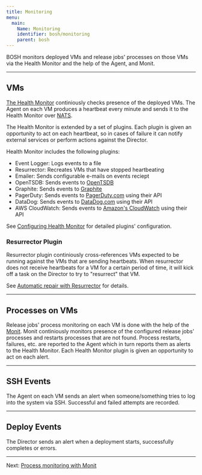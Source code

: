 ```yaml
---
title: Monitoring
menu:
  main:
    Name: Monitoring
    identifier: bosh/monitoring
    parent: bosh
---
```


BOSH monitors deployed VMs and release jobs' processes on those VMs via the Health Monitor and the help of the Agent, and Monit.

---
## <a id="vm"></a> VMs

[The Health Monitor](bosh-components.html#health-monitor) continiously checks presence of the deployed VMs. The Agent on each VM produces a heartbeat every minute and sends it to the Health Monitor over [NATS](bosh-components.html#nats).

The Health Monitor is extended by a set of plugins. Each plugin is given an opportunity to act on each heartbeat, so in cases of failure it can notify external services or perform actions against the Director.

Health Monitor includes the following plugins:

- Event Logger: Logs events to a file
- Resurrector: Recreates VMs that have stopped heartbeating
- Emailer: Sends configurable e-mails on events reciept
- OpenTSDB: Sends events to [OpenTSDB](http://opentsdb.net/)
- Graphite: Sends events to [Graphite](https://graphite.readthedocs.org/en/latest/)
- PagerDuty: Sends events to [PagerDuty.com](http://pagerduty.com) using their API
- DataDog: Sends events to [DataDog.com](http://datadoghq.com) using their API
- AWS CloudWatch: Sends events to [Amazon's CloudWatch](http://aws.amazon.com/cloudwatch/) using their API

See [Configuring Health Monitor](hm-config.html) for detailed plugins' configuration.

### <a id="resurrector"></a> Resurrector Plugin

Resurrector plugin continiously cross-references VMs expected to be running against the VMs that are sending heartbeats. When resurrector does not receive heartbeats for a VM for a certain period of time, it will kick off a task on the Director to try to "resurrect" that VM.

See [Automatic repair with Resurrector](resurrector.html) for details.

---
## <a id="process"></a> Processes on VMs

Release jobs' process monitoring on each VM is done with the help of the [Monit](http://mmonit.com/monit/). Monit continiously monitors presence of the configured release jobs' processes and restarts processes that are not found. Process restarts, failures, etc. are reported to the Agent which in turn reports them as alerts to the Health Monitor. Each Health Monitor plugin is given an opportunity to act on each alert.

---
## <a id="ssh"></a> SSH Events

The Agent on each VM sends an alert when someone/something tries to log into the system via SSH. Successful and failed attempts are recorded.

---
## <a id="deploy"></a> Deploy Events

The Director sends an alert when a deployment starts, successfully completes or errors.

---
Next: [Process monitoring with Monit](vm-monit.html)
